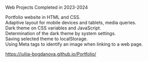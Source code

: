 Web Projects Completed in 2023-2024

Portfolio website in HTML and CSS.  
Adaptive layout for mobile devices and tablets, media queries.  
Dark theme on CSS variables and JavaScript.  
Determination of the dark theme by system settings.  
Saving selected theme to localStorage.    
Using Meta tags to identify an image when linking to a web page.

https://iuliia-bogdanova.github.io/Portfolio/
